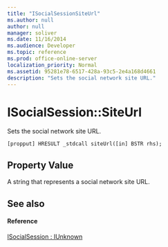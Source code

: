 ```yaml
---
title: "ISocialSessionSiteUrl"
ms.author: null
author: null
manager: soliver
ms.date: 11/16/2014
ms.audience: Developer
ms.topic: reference
ms.prod: office-online-server
localization_priority: Normal
ms.assetid: 95281e78-6517-428a-93c5-2e4a168d4661
description: "Sets the social network site URL."
---
```


# ISocialSession::SiteUrl

Sets the social network site URL. 
  
```
[propput] HRESULT _stdcall siteUrl([in] BSTR rhs);
```

## Property Value

A string that represents a social network site URL.
  
## See also

#### Reference

[ISocialSession : IUnknown](isocialsessioniunknown.md)

